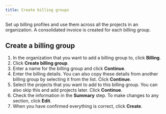 ```yaml
---
title: Create billing groups
---
```


Set up billing profiles and use them across all the projects in an organization. A consolidated invoice is created for each billing group.

## Create a billing group

1.  In the organization that you want to add a billing group to, click
    **Billing**.
1.  Click **Create billing group**.
1.  Enter a name for the billing group and click **Continue**.
1.  Enter the billing details. You can also copy these details from
    another billing group by selecting it from the list. Click
    **Continue**.
1.  Select the projects that you want to add to this billing group. You
    can also skip this and add projects later. Click **Continue**.
1.  Check the information in the **Summary** step. To make changes to
    any section, click **Edit**.
1.  When you have confirmed everything is correct, click **Create**.
